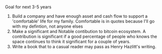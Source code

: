 


Goal for next 3-5 years

 1. Build a company and have enough asset and cash flow to support a 'comfortable' life for my family. Comfortable is in quotes because I'll go with my defintion, not anyone elses
 2. Make a significant and Notable contibution to bitcoin ecosystem. A contribution is significant if a good percentage of people who knows the space continues to think it significant for a couple of years.
 3. Write a book that to a casual reader may pass as Henry Hazlitt's writing.

<!--stackedit_data:
eyJoaXN0b3J5IjpbNDk5MzAwMDc5LC02ODUxNjQ1MDAsMjAxNz
Q0MzY2NF19
-->